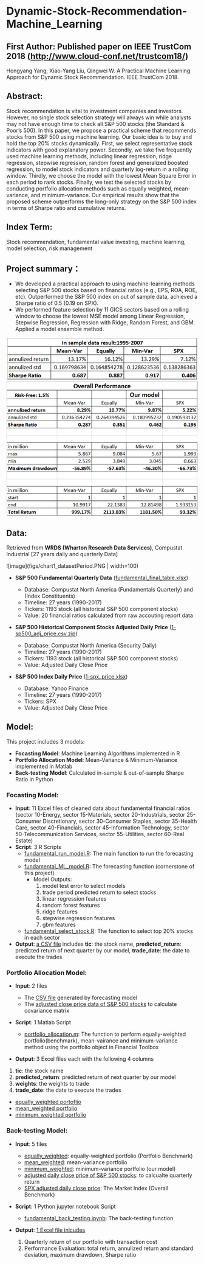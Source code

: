 # Dynamic-Stock-Recommendation-Machine_Learning

## First Author: Published paper on IEEE TrustCom 2018 (http://www.cloud-conf.net/trustcom18/)
Hongyang Yang, Xiao-Yang Liu, Qingwei W. A Practical Machine Learning Approach for Dynamic Stock Recommendation. IEEE TrustCom 2018. 

## Abstract: 
Stock recommendation is vital to investment companies and investors. However, no single stock selection strategy will always win while analysts may not have enough time to check all S&P 500 stocks (the Standard & Poor’s 500). In this paper, we propose a practical scheme that recommends stocks from S&P 500 using machine learning. Our basic idea is to buy and hold the top 20% stocks dynamically. First, we select representative stock indicators with good explanatory power. Secondly, we take five frequently used machine learning methods, including linear regression, ridge regression, stepwise regression, random forest and generalized boosted regression, to model stock indicators and quarterly log-return in a rolling window. Thirdly, we choose the model with the lowest Mean Square Error in each period to rank stocks. Finally, we test the selected stocks by conducting portfolio allocation methods such as equally weighted, mean- variance, and minimum-variance. Our empirical results show that the proposed scheme outperforms the long-only strategy on the S&P 500 index in terms of Sharpe ratio and cumulative returns.

## Index Term: 
Stock recommendation, fundamental value investing, machine learning, model selection, risk management

## Project summary：
+ We developed a practical approach to using machine-learning methods selecting S&P 500 stocks based on financial ratios (e.g., EPS, ROA, ROE, etc). Outperformed the S&P 500 index on out of sample data, achieved a Sharpe ratio of 0.5 (0.19 on SPX).
+ We performed feature selection by 11 GICS sectors based on a rolling window to choose the lowest MSE model among Linear Regression, Stepwise Regression, Regression with Ridge, Random Forest, and GBM. Applied a model ensemble method.

![image](figs/chart10_insample.PNG)
![image](figs/chart11_overallPerformance.PNG)

## Data: 
Retrieved from __WRDS (Wharton Research Data Services)__, Compustat Industrial [27 years daily and quarterly Data]

![image](figs/chart1_datasetPeriod.PNG | width=100)

+ __S&P 500 Fundamental Quarterly Data__ ([fundamental_final_table.xlsx](Data/fundamental_final_table.xlsx))
  + Database: Compustat North America (Fundamentals Quarterly) and (Index Constituents)
  + Timeline: 27 years (1990-2017)
  + Tickers: 1193 stock (all historical S&P 500 component stocks)
  + Value: 20 financial ratios calculated from raw accouting report data

+ __S&P 500 Historical Component Stocks Adjusted Daily Price__ ([1-sp500_adj_price.csv.zip](Data/1-sp500_adj_price.csv.zip))
  + Database: Compustat North America (Security Daily)
  + Timeline: 27 years (1990-2017)
  + Tickers: 1193 stock (all historical S&P 500 component stocks)
  + Value: Adjusted Daily Close Price
  
+ __S&P 500 Index Daily Price__ ([1-spx_price.xlsx](Data/1-spx_price.xlsx))
  + Database: Yahoo Finance
  + Timeline: 27 years (1990-2017)
  + Tickers: SPX
  + Value: Adjusted Daily Close Price
  
## Model:
This project includes 3 models: 
+ __Focasting Model__: Machine Learning Algorithms implemented in R
+ __Portfolio Allocation Model__: Mean-Variance & Minimum-Variance implemented in Matlab
+ __Back-testing Model__: Calculated in-sample & out-of-sample Sharpe Ratio in Python



### __Focasting Model__:
+ __Input__: 11 Excel files of cleaned data about fundamental financial ratios (sector 10-Energy, sector 15-Materials, sector 20-Industrials, sector 25-Consumer Discretionary, sector 30-Consumer Staples, sector 35-Health Care, sector 40-Financials, sector 45-Information Technology, sector 50-Telecommunication Services, sector 55-Utilities, sector 60-Real Estate)
+ __Script__: 3 R Scripts
  + [fundamental_run_model.R](1_Forcasting_model/fundamental_run_model.R): The main function to run the forecasting model
  + [fundamental_ML_model.R](1_Forcasting_model/fundamental_ML_model.R): The forecasting function (cornerstone of this project) 
    + Model Outputs: 
      1. model test error to select models
      2. trade period predicted return to select stocks
      3. linear regression features
      4. random forest features
      5. ridge features
      6. stepwise regression features
      7. gbm features
  + [fundamental_select_stock.R](1_Forcasting_model/fundamental_select_stock.R): The function to select top 20% stocks in each sector
+ __Output__: [a CSV file](Data/2-portfolio_data/stocks_selected_total_user8.csv) includes __tic__: the stock name, __predicted_return__: predicted return of next quarter by our model, __trade_date__: the date to execute the trades





### __Portfolio Allocation Model__:

+ __Input__: 2 files
  + The [CSV file](Data/2-portfolio_data/stocks_selected_total_user8.csv) generated by forecasting model
  + The [adjusted close price data of S&P 500 stocks](2_Portfolio_Allocation/sp500_price.mat) to calculate covariance matrix

+ __Script__: 1 Matlab Script
  + [portfolio_allocation.m](2_Portfolio_Allocation/portfolio_allocation.m): The function to perform equally-weighted portfolio(benchmark), mean-vairance and minimum-variance method using the portfolio object in Financial Toolbox

+ __Output__: 3 Excel files each with the following 4 columns
 1. __tic__: the stock name
 2. __predicted_return__: predicted return of next quarter by our model
 3. __weights__: the weights to trade
 4. __trade_date__: the date to execute the trades
  + [equally_weighted portoflio](Data/2-portfolio_data/equally_weighted_user8.xlsx)  
  + [mean_weighted portfolio ](Data/2-portfolio_data/mean_weighted_user8.xlsx) 
  + [minimum_weighted portfolio ](Data/2-portfolio_data/minimum_weighted_user8.xlsx) 



### __Back-testing Model__:

+ __Input__: 5 files
  + [equally_weighted](Data/2-portfolio_data/equally_weighted_user8.xlsx): equally-weighted portfolio (Portfolio Benchmark)
  + [mean_weighted](Data/2-portfolio_data/mean_weighted_user8.xlsx): mean-variance portfolio 
  + [minimum_weighted](Data/2-portfolio_data/minimum_weighted_user8.xlsx): minimum-variance portfolio (our model)
  + [adjusted daily close price of S&P 500 stocks](Data/1-sp500_adj_price.csv.zip): to calcualte quarterly return
  + [SPX adjusted daily close price](Data/1-spx_price.xlsx): The Market Index (Overall Benchmark)
  
+ __Script__: 1 Python jupyter notebook Script
  + [fundamental_back_testing.ipynb](3_Back-testing/fundamental_back_testing.ipynb): The back-testing function

+ __Output__: [1 Excel file inlcudes](Data/3-backtesting_data/quarter_return_user8.xlsx)
  1. Quarterly return of our portfolio with transaction cost
  2. Performance Evaluation: total return, annulized return and standard deviation, maximum drawdown, Sharpe ratio




